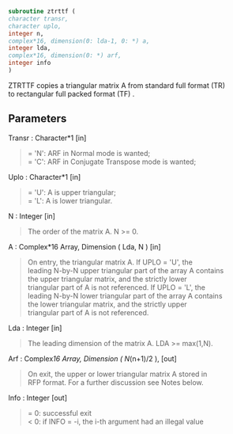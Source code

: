 ```fortran  
subroutine ztrttf (  
character transr,  
character uplo,  
integer n,  
complex*16, dimension(0: lda-1, 0: *) a,  
integer lda,  
complex*16, dimension(0: *) arf,  
integer info  
)  
```  
  
ZTRTTF copies a triangular matrix A from standard full format (TR)  
to rectangular full packed format (TF) .  
  
## Parameters  
Transr : Character*1 [in]  
> = 'N':  ARF in Normal mode is wanted;  
> = 'C':  ARF in Conjugate Transpose mode is wanted;  
  
Uplo : Character*1 [in]  
> = 'U':  A is upper triangular;  
> = 'L':  A is lower triangular.  
  
N : Integer [in]  
> The order of the matrix A.  N >= 0.  
  
A : Complex*16 Array, Dimension ( Lda, N ) [in]  
> On entry, the triangular matrix A.  If UPLO = 'U', the  
> leading N-by-N upper triangular part of the array A contains  
> the upper triangular matrix, and the strictly lower  
> triangular part of A is not referenced.  If UPLO = 'L', the  
> leading N-by-N lower triangular part of the array A contains  
> the lower triangular matrix, and the strictly upper  
> triangular part of A is not referenced.  
  
Lda : Integer [in]  
> The leading dimension of the matrix A.  LDA >= max(1,N).  
  
Arf : Complex*16 Array, Dimension ( N*(n+1)/2 ), [out]  
> On exit, the upper or lower triangular matrix A stored in  
> RFP format. For a further discussion see Notes below.  
  
Info : Integer [out]  
> = 0:  successful exit  
> < 0:  if INFO = -i, the i-th argument had an illegal value  
  
